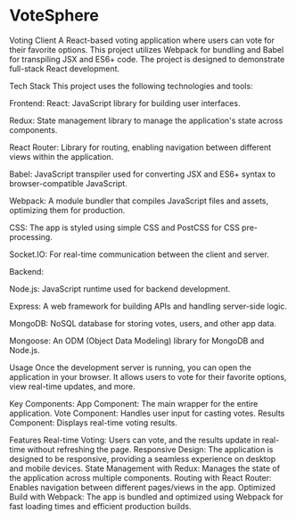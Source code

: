 # VoteSphere

Voting Client
A React-based voting application where users can vote for their favorite options. This project utilizes Webpack for bundling and Babel for transpiling JSX and ES6+ code. The project is designed to demonstrate full-stack React development.

Tech Stack
This project uses the following technologies and tools:

Frontend:
React: JavaScript library for building user interfaces.

Redux: State management library to manage the application's state across components.

React Router: Library for routing, enabling navigation between different views within the application.

Babel: JavaScript transpiler used for converting JSX and ES6+ syntax to browser-compatible JavaScript.

Webpack: A module bundler that compiles JavaScript files and assets, optimizing them for production.

CSS: The app is styled using simple CSS and PostCSS for CSS pre-processing.

Socket.IO: For real-time communication between the client and server.


Backend:

Node.js: JavaScript runtime used for backend development.

Express: A web framework for building APIs and handling server-side logic.

MongoDB: NoSQL database for storing votes, users, and other app data.

Mongoose: An ODM (Object Data Modeling) library for MongoDB and Node.js.

Usage
Once the development server is running, you can open the application in your browser. It allows users to vote for their favorite options, view real-time updates, and more.

Key Components:
App Component: The main wrapper for the entire application.
Vote Component: Handles user input for casting votes.
Results Component: Displays real-time voting results.

Features
Real-time Voting: Users can vote, and the results update in real-time without refreshing the page.
Responsive Design: The application is designed to be responsive, providing a seamless experience on desktop and mobile devices.
State Management with Redux: Manages the state of the application across multiple components.
Routing with React Router: Enables navigation between different pages/views in the app.
Optimized Build with Webpack: The app is bundled and optimized using Webpack for fast loading times and efficient production builds.
